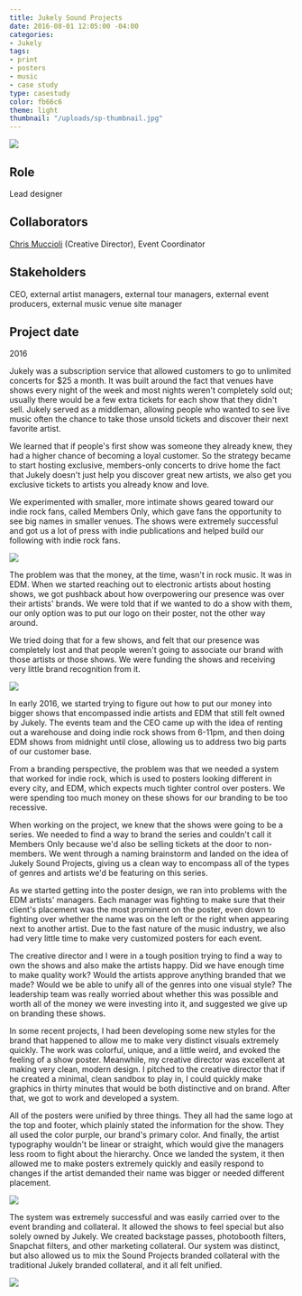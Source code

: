 ```yaml
---
title: Jukely Sound Projects
date: 2016-08-01 12:05:00 -04:00
categories:
- Jukely
tags:
- print
- posters
- music
- case study
type: casestudy
color: fb66c6
theme: light
thumbnail: "/uploads/sp-thumbnail.jpg"
---
```


<img src="/uploads/sp-header.jpg" class="width-100">

## Role
Lead designer

## Collaborators
[Chris Muccioli](https://chrismuccioli.com) (Creative Director), Event Coordinator

## Stakeholders
CEO, external artist managers, external tour managers, external event producers, external music venue site manager

## Project date
2016


Jukely was a subscription service that allowed customers to go to unlimited concerts for $25 a month. It was built around the fact that venues have shows every night of the week and most nights weren't completely sold out; usually there would be a few extra tickets for each show that they didn't sell. Jukely served as a middleman, allowing people who wanted to see live music often the chance to take those unsold tickets and discover their next favorite artist.

We learned that if people's first show was someone they already knew, they had a higher chance of becoming a loyal customer. So the strategy became to start hosting exclusive, members-only concerts to drive home the fact that Jukely doesn't just help you discover great new artists, we also get you exclusive tickets to artists you already know and love.

We experimented with smaller, more intimate shows geared toward our indie rock fans, called Members Only, which gave fans the opportunity to see big names in smaller venues. The shows were extremely successful and got us a lot of press with indie publications and helped build our following with indie rock fans.


<img src="/uploads/sp-members.jpg" class="width-100">



The problem was that the money, at the time, wasn't in rock music. It was in EDM. When we started reaching out to electronic artists about hosting shows, we got pushback about how overpowering our presence was over their artists' brands. We were told that if we wanted to do a show with them, our only option was to put our logo on their poster, not the other way around. 

We tried doing that for a few shows, and felt that our presence was completely lost and that people weren't going to associate our brand with those artists or those shows. We were funding the shows and receiving very little brand recognition from it.

<img src="/uploads/sp-edm.jpg" class="width-100">

In early 2016, we started trying to figure out how to put our money into bigger shows that encompassed indie artists and EDM that still felt owned by Jukely. The events team and the CEO came up with the idea of renting out a warehouse and doing indie rock shows from 6-11pm, and then doing EDM shows from midnight until close, allowing us to address two big parts of our customer base.

From a branding perspective, the problem was that we needed a system that worked for indie rock, which is used to posters looking different in every city, and EDM, which expects much tighter control over posters. We were spending too much money on these shows for our branding to be too recessive.

When working on the project, we knew that the shows were going to be a series. We needed to find a way to brand the series and couldn't call it Members Only because we'd also be selling tickets at the door to non-members. We went through a naming brainstorm and landed on the idea of Jukely Sound Projects, giving us a clean way to encompass all of the types of genres and artists we'd be featuring on this series.

As we started getting into the poster design, we ran into problems with the EDM artists' managers. Each manager was fighting to make sure that their client's placement was the most prominent on the poster, even down to fighting over whether the name was on the left or the right when appearing next to another artist. Due to the fast nature of the music industry, we also had very little time to make very customized posters for each event.

The creative director and I were in a tough position trying to find a way to own the shows and also make the artists happy. Did we have enough time to make quality work? Would the artists approve anything branded that we made? Would we be able to unify all of the genres into one visual style? The leadership team was really worried about whether this was possible and worth all of the money we were investing into it, and suggested we give up on branding these shows.

In some recent projects, I had been developing some new styles for the brand that happened to allow me to make very distinct visuals extremely quickly. The work was colorful, unique, and a little weird, and evoked the feeling of a show poster. Meanwhile, my creative director was excellent at making very clean, modern design. I pitched to the creative director that if he created a minimal, clean sandbox to play in, I could quickly make graphics in thirty minutes that would be both distinctive and on brand. After that, we got to work and developed a system.

All of the posters were unified by three things. They all had the same logo at the top and footer, which plainly stated the information for the show. They all used the color purple, our brand's primary color. And finally, the artist typography wouldn't be linear or straight, which would give the managers less room to fight about the hierarchy. Once we landed the system, it then allowed me to make posters extremely quickly and easily respond to changes if the artist demanded their name was bigger or needed different placement.

<img src="/uploads/sp-posters.jpg" class="width-100">

The system was extremely successful and was easily carried over to the event branding and collateral. It allowed the shows to feel special but also solely owned by Jukely. We created backstage passes, photobooth filters, Snapchat filters, and other marketing collateral. Our system was distinct, but also allowed us to mix the Sound Projects branded collateral with the traditional Jukely branded collateral, and it all felt unified.

<img src="/uploads/sp-add.jpg" class="width-100">